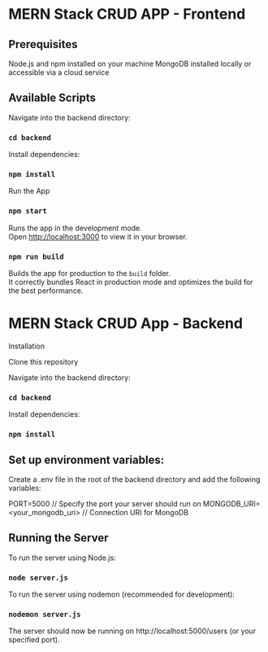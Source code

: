 # MERN Stack CRUD APP - Frontend

## Prerequisites
Node.js and npm installed on your machine
MongoDB installed locally or accessible via a cloud service

## Available Scripts

Navigate into the backend directory:

### `cd backend`

Install dependencies:

### `npm install`

Run the App

### `npm start`

Runs the app in the development mode.\
Open [http://localhost:3000](http://localhost:3000) to view it in your browser.

### `npm run build`

Builds the app for production to the `build` folder.\
It correctly bundles React in production mode and optimizes the build for the best performance.


# MERN Stack CRUD App - Backend

Installation

Clone this repository

Navigate into the backend directory:

### `cd backend`

Install dependencies:

### `npm install`

## Set up environment variables:

Create a .env file in the root of the backend directory and add the following variables:

PORT=5000  // Specify the port your server should run on
MONGODB_URI=<your_mongodb_uri>  // Connection URI for MongoDB

## Running the Server
To run the server using Node.js:

### `node server.js`

To run the server using nodemon (recommended for development):

### `nodemon server.js`

The server should now be running on http://localhost:5000/users (or your specified port).
